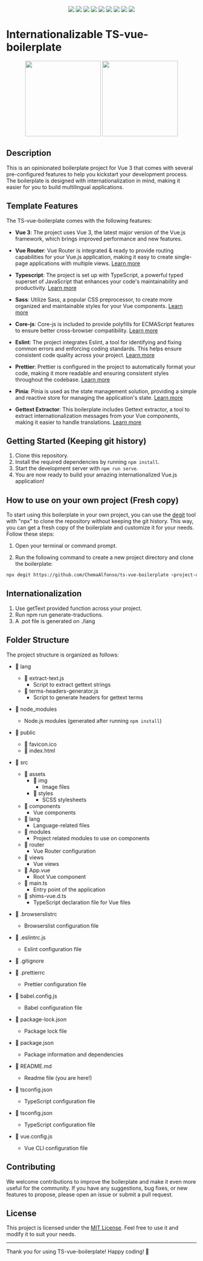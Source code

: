 <p align="center">
<a href="https://v3.vuejs.org/"><img src="https://img.shields.io/badge/-Vue%203-42b883?logo=vue.js"></a>
<a href="https://router.vuejs.org/"><img src="https://img.shields.io/badge/-Vue%20Router-brightgreen?logo=vue-router"></a>
 <a href="https://www.typescriptlang.org/"><img src="https://img.shields.io/badge/-TypeScript-blue?logo=typescript"></a>
<a href="https://sass-lang.com/"><img src="https://img.shields.io/badge/-Sass-pink?logo=sass"></a>
<a href="https://eslint.org/"><img src="https://img.shields.io/badge/-Eslint-orange?logo=eslint"></a>
<a href="https://prettier.io/"><img src="https://img.shields.io/badge/-Prettier-yellow?logo=prettier"></a>
<a href="https://pinia.vuejs.org/"><img src="https://img.shields.io/badge/-Pinia-green?logo=pinia"></a>
<a href="https://github.com/lukasgeiter/gettext-extractor"><img src="https://img.shields.io/badge/-Gettext%20Extractor-lightgrey"></a>
<a href="https://github.com/zloirock/core-js"><img src="https://img.shields.io/badge/-core--js-ff69b4"></a>
</p>


# Internationalizable TS-vue-boilerplate

<p align="center">
<img src="https://vuejs.org/images/logo.png" width="200">
<img src="https://krakenlabsweb.com/img/aro-kraken.83653f87.png" width="200">
</p>


## Description

This is an opinionated boilerplate project for Vue 3 that comes with several pre-configured features to help you kickstart your development process. The boilerplate is designed with internationalization in mind, making it easier for you to build multilingual applications.

## Template Features

The TS-vue-boilerplate comes with the following features:

- **Vue 3**: The project uses Vue 3, the latest major version of the Vue.js framework, which brings improved performance and new features.

- **Vue Router**: Vue Router is integrated & ready to provide routing capabilities for your Vue.js application, making it easy to create single-page applications with multiple views. [Learn more](https://router.vuejs.org/)

- **Typescript**: The project is set up with TypeScript, a powerful typed superset of JavaScript that enhances your code's maintainability and productivity. [Learn more](https://www.typescriptlang.org/)

- **Sass**: Utilize Sass, a popular CSS preprocessor, to create more organized and maintainable styles for your Vue components. [Learn more](https://sass-lang.com/)

- **Core-js**: Core-js is included to provide polyfills for ECMAScript features to ensure better cross-browser compatibility. [Learn more](https://github.com/zloirock/core-js)

- **Eslint**: The project integrates Eslint, a tool for identifying and fixing common errors and enforcing coding standards. This helps ensure consistent code quality across your project. [Learn more](https://eslint.org/)

- **Prettier**: Prettier is configured in the project to automatically format your code, making it more readable and ensuring consistent styles throughout the codebase. [Learn more](https://prettier.io/)

- **Pinia**: Pinia is used as the state management solution, providing a simple and reactive store for managing the application's state. [Learn more](https://pinia.vuejs.org/)

- **Gettext Extractor**: This boilerplate includes Gettext extractor, a tool to extract internationalization messages from your Vue components, making it easier to handle translations. [Learn more](https://github.com/lukasgeiter/gettext-extractor)

## Getting Started (Keeping git history)

1. Clone this repository.
2. Install the required dependencies by running `npm install`.
3. Start the development server with `npm run serve`.
4. You are now ready to build your amazing internationalized Vue.js application!

## How to use on your own project (Fresh copy)

To start using this boilerplate in your own project, you can use the [degit](https://github.com/Rich-Harris/degit) tool with "npx" to clone the repository without keeping the git history. This way, you can get a fresh copy of the boilerplate and customize it for your needs. Follow these steps:

1. Open your terminal or command prompt.

2. Run the following command to create a new project directory and clone the boilerplate:

```bash
npx degit https://github.com/ChemaAlfonso/ts-vue-boilerplate <project-directory>
```

## Internationalization

1. Use getText provided function across your project.
2. Run npm run generate-traductions.
2. A .pot file is generated on ./lang

## Folder Structure

The project structure is organized as follows:

- 📁 lang
    - 📄 extract-text.js
        - Script to extract gettext strings
    - 📄 terms-headers-generator.js
        - Script to generate headers for gettext terms

- 📁 node_modules
    - Node.js modules (generated after running `npm install`)

- 📁 public
    - 📄 favicon.ico
    - 📄 index.html

- 📁 src
    - 📁 assets
        - 📁 img
            - Image files
        - 📁 styles
            - SCSS stylesheets
    - 📁 components
        - Vue components
    - 📁 lang
        - Language-related files
    - 📁 modules
        - Project related modules to use on components
    - 📁 router
        - Vue Router configuration
    - 📁 views
        - Vue views
    - 📄 App.vue
        - Root Vue component
    - 📄 main.ts
        - Entry point of the application
    - 📄 shims-vue.d.ts
        - TypeScript declaration file for Vue files

- 📄 .browserslistrc
    - Browserslist configuration file

- 📄 .eslintrc.js
    - Eslint configuration file

- 📄 .gitignore

- 📄 .prettierrc
    - Prettier configuration file

- 📁 babel.config.js
    - Babel configuration file

- 📄 package-lock.json
    - Package lock file

- 📄 package.json
    - Package information and dependencies

- 📄 README.md
    - Readme file (you are here!)

- 📄 tsconfig.json
    - TypeScript configuration file

- 📄 tsconfig.json
    - TypeScript configuration file

- 📄 vue.config.js
    - Vue CLI configuration file


## Contributing

We welcome contributions to improve the boilerplate and make it even more useful for the community. If you have any suggestions, bug fixes, or new features to propose, please open an issue or submit a pull request.

## License

This project is licensed under the [MIT License](LICENSE). Feel free to use it and modify it to suit your needs.

---

Thank you for using TS-vue-boilerplate! Happy coding! 🚀
